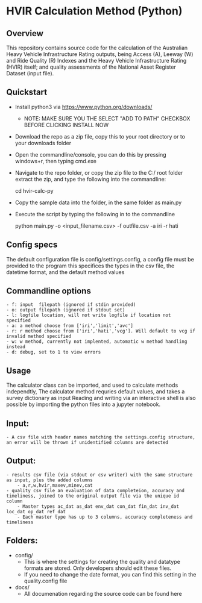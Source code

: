 # HVIR Calculation Method (Python)

## Overview
This repository contains source code for the calculation of the Australian Heavy Vehicle Infrastructure Rating outputs, being Access (A), Leeway (W) and Ride Quality (R) Indexes and the Heavy Vehicle Infrastructure Rating (HVIR) itself; and quality assessments of the National Asset Register Dataset (input file).

## Quickstart 
-  Install python3 via https://www.python.org/downloads/
    - NOTE: MAKE SURE YOU THE SELECT "ADD TO PATH" CHECKBOX BEFORE CLICKING INSTALL NOW
-  Download the repo as a zip file, copy this to your root directory or to your downloads folder
-  Open the commandline/console, you can do this by pressing 
    windows+r, then typing
    cmd.exe 
-  Navigate to the repo folder, or copy the zip file to the C:/ root folder extract the zip, and type the following into the commandline: 


    cd hvir-calc-py
    
    
-  Copy the sample data into the folder, in the same folder as main.py
-  Execute the script by typing the following in to the commandline


    python main.py -o <input_filename.csv> -f outfile.csv -a iri -r hati     
       
## Config specs
The default configuration file is config/settings.config, a config file must be provided to the program
this specifices the types in the csv file, the datetime format, and the default method values

## Commandline options
    - f: input  filepath (ignored if stdin provided)
    - o: output filepath (ignored if stdout set)
    - l: logfile location, will not write logfile if location not specified
    - a: a method choose from ['iri','limit','avc']
    - r: r method choose from ['iri','hati','vcg']. Will default to vcg if invalid method specified
    - w: w method, currently not implented, automatic w method handling instead
    - d: debug, set to 1 to view errors 

## Usage
The calculator class can be imported, and used to calculate methods independtly,
The calculator method requries default values, and takes a survey dictionary as input
Reading and writing via an interactive shell is also possible by importing the python files into a jupyter notebook.

## Input:
    - A csv file with header names matching the settings.config structure, an error will be thrown if unidentified columns are detected

## Output:
    - results csv file (via stdout or csv writer) with the same structure as input, plus the added columns
        - a,r,w,hvir,maxev,minev,cat
    - quality csv file an evaluation of data completeion, accuracy and timeliness, joined to the original output file via the unique id column
        - Master types ac_dat as_dat env_dat con_dat fin_dat inv_dat loc_dat op_dat ref_dat 
        - Each master type has up to 3 columns, accuracy completeness and timeliness 



## Folders: 
- config/
    - This is where the settings for creating the quality and datatype formats are stored. Only developers should edit these files.
    - If you need to change the date format, you can find this setting in the quality.config file
- docs/
    - All documenation regarding the source code can be found here
